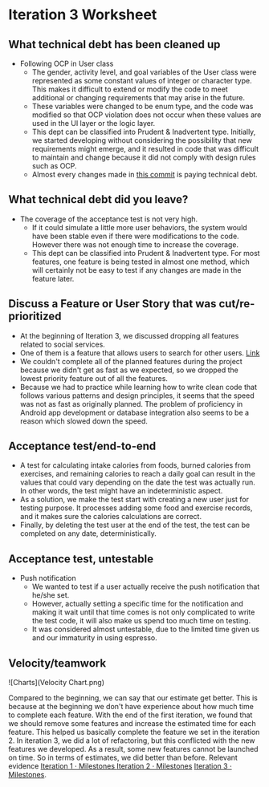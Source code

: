 Iteration 3 Worksheet
======================

What technical debt has been cleaned up
---------------------------------------
- Following OCP in User class
  - The gender, activity level, and goal variables of the User class were represented as some constant values of integer or character type. This makes it difficult to extend or modify the code to meet additional or changing requirements that may arise in the future.
  - These variables were changed to be enum type, and the code was modified so that OCP violation does not occur when these values are used in the UI layer or the logic layer.
  - This dept can be classified into Prudent & Inadvertent type. Initially, we started developing without considering the possibility that new requirements might emerge, and it resulted in code that was difficult to maintain and change because it did not comply with design rules such as OCP. 
  - Almost every changes made in [this commit](https://code.cs.umanitoba.ca/3350-winter-2021-a01/fitnics-group-12/-/commit/0c8f37e32c269660ddc9fb5e0e57d58c4bbebe53) is paying technical debt.


What technical debt did you leave?
----------------------------------
- The coverage of the acceptance test is not very high. 
  - If it could simulate a little more user behaviors, the system would have been stable even if there were modifications to the code. However there was not enough time to increase the coverage.
  - This dept can be classified into Prudent & Inadvertent type. For most features, one feature is being tested in almost one method, which will certainly not be easy to test if any changes are made in the feature later.


Discuss a Feature or User Story that was cut/re-prioritized
-----------------------------------------------------------
- At the beginning of Iteration 3, we discussed dropping all features related to social services.
- One of them is a feature that allows users to search for other users. [Link](https://code.cs.umanitoba.ca/3350-winter-2021-a01/fitnics-group-12/-/issues/11)​
- We couldn't complete all of the planned features during the project because we didn't get as fast as we expected, so we dropped the lowest priority feature out of all the features.
- Because we had to practice while learning how to write clean code that follows various patterns and design principles, it seems that the speed was not as fast as originally planned. The problem of proficiency in Android app development or database integration also seems to be a reason which slowed down the speed.


Acceptance test/end-to-end
--------------------------
- A test for calculating intake calories from foods, burned calories from exercises, and remaining calories to reach a daily goal can result in the values that could vary depending on the date the test was actually run. In other words, the test might have an indeterministic aspect.
- As a solution, we make the test start with creating a new user just for testing purpose. It processes adding some food and exercise records, and it makes sure the calories calculations are correct. 
- Finally, by deleting the test user at the end of the test, the test can be completed on any date, deterministically. 


Acceptance test, untestable
---------------------------
- Push notification
  - We wanted to test if a user actually receive the push notification that he/she set. 
  - However, actually setting a specific time for the notification and making it wait until that time comes is not only complicated to write the test code, it will also make us spend too much time on testing.
  - It was considered almost untestable, due to the limited time given us and our immaturity in using espresso.


Velocity/teamwork
-----------------
![Charts](Velocity Chart.png)

Compared to the beginning, we can say that our estimate get better. 
This is because at the beginning we don't have experience about how much time to complete each feature. 
With the end of the first iteration, we found that we should remove some features and increase the estimated time for each feature. 
This helped us basically complete the feature we set in the iteration 2. 
In iteration 3, we did a lot of refactoring, but this conflicted with the new features we developed. 
As a result, some new features cannot be launched on time. 
So in terms of estimates, we did better than before.
Relevant evidence [Iteration 1 · Milestones ](https://code.cs.umanitoba.ca/3350-winter-2021-a01/fitnics-group-12/-/milestones/1) [Iteration 2 · Milestones](https://code.cs.umanitoba.ca/3350-winter-2021-a01/fitnics-group-12/-/milestones/2) [Iteration 3 · Milestones](https://code.cs.umanitoba.ca/3350-winter-2021-a01/fitnics-group-12/-/milestones/3).

